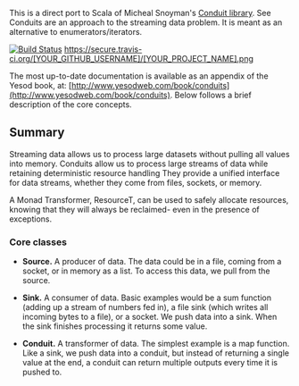 This is a direct port to Scala of Micheal Snoyman's [Conduit library](https://github.com/snoyberg/conduit). See
Conduits are an approach to the streaming data problem. It is meant as an
alternative to enumerators/iterators.

[![Build Status](https://secure.travis-ci.org/arjanblokzijl/scala-conduits.png)](http://travis-ci.org/arjanblokzijl/scala-conduits)
https://secure.travis-ci.org/[YOUR_GITHUB_USERNAME]/[YOUR_PROJECT_NAME].png

The most up-to-date documentation is available as an appendix of the Yesod
book, at:
[http://www.yesodweb.com/book/conduits](http://www.yesodweb.com/book/conduits). Below follows a brief description
of the core concepts.

## Summary
Streaming data allows us to process large datasets without pulling
all values into memory.
Conduits allow us to process large streams of data while retaining deterministic resource handling
They provide a unified interface for data streams, whether they come from files, sockets, or memory.

A Monad Transformer, ResourceT, can be used to safely allocate resources,
knowing that they will always be reclaimed- even in the presence of exceptions.

### Core classes

* **Source.**
A producer of data. The data could be in a file, coming from a socket, or in memory as a list.
To access this data, we pull from the source.

* **Sink.**
A consumer of data. Basic examples would be a sum function (adding up a stream of numbers fed in),
a file sink (which writes all incoming bytes to a file), or a socket.
We push data into a sink. When the sink finishes processing it returns some value.

* **Conduit.**
A transformer of data. The simplest example is a map function.
Like a sink, we push data into a conduit, but instead of returning a single value at the end,
a conduit can return multiple outputs every time it is pushed to.